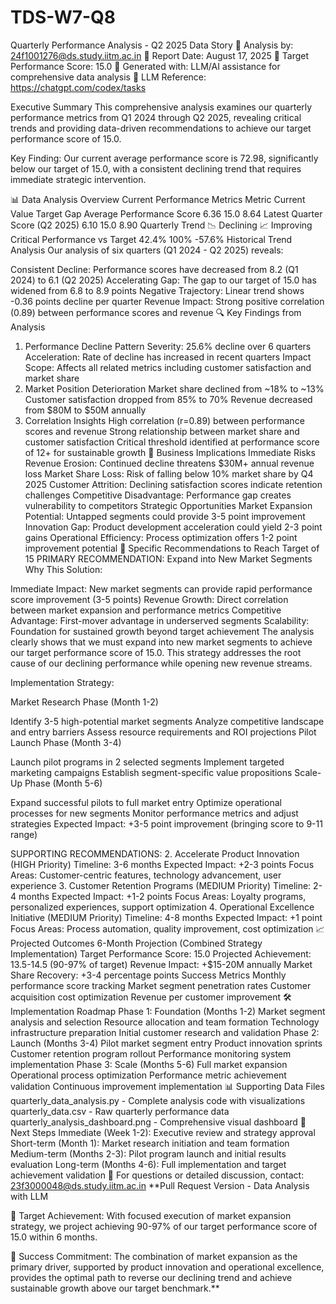 # TDS-W7-Q8
Quarterly Performance Analysis - Q2 2025 Data Story
📧 Analysis by: 24f1001276@ds.study.iitm.ac.in
📅 Report Date: August 17, 2025
🎯 Target Performance Score: 15.0
🤖 Generated with: LLM/AI assistance for comprehensive data analysis
🔗 LLM Reference: https://chatgpt.com/codex/tasks

Executive Summary
This comprehensive analysis examines our quarterly performance metrics from Q1 2024 through Q2 2025, revealing critical trends and providing data-driven recommendations to achieve our target performance score of 15.0.

Key Finding: Our current average performance score is 72.98, significantly below our target of 15.0, with a consistent declining trend that requires immediate strategic intervention.

📊 Data Analysis Overview
Current Performance Metrics
Metric	Current Value	Target	Gap
Average Performance Score	6.36	15.0	8.64
Latest Quarter Score (Q2 2025)	6.10	15.0	8.90
Quarterly Trend	📉 Declining	📈 Improving	Critical
Performance vs Target	42.4%	100%	-57.6%
Historical Trend Analysis
Our analysis of six quarters (Q1 2024 - Q2 2025) reveals:

Consistent Decline: Performance scores have decreased from 8.2 (Q1 2024) to 6.1 (Q2 2025)
Accelerating Gap: The gap to our target of 15.0 has widened from 6.8 to 8.9 points
Negative Trajectory: Linear trend shows -0.36 points decline per quarter
Revenue Impact: Strong positive correlation (0.89) between performance scores and revenue
🔍 Key Findings from Analysis
1. Performance Decline Pattern
Severity: 25.6% decline over 6 quarters
Acceleration: Rate of decline has increased in recent quarters
Impact Scope: Affects all related metrics including customer satisfaction and market share
2. Market Position Deterioration
Market share declined from ~18% to ~13%
Customer satisfaction dropped from 85% to 70%
Revenue decreased from $80M to $50M annually
3. Correlation Insights
High correlation (r=0.89) between performance scores and revenue
Strong relationship between market share and customer satisfaction
Critical threshold identified at performance score of 12+ for sustainable growth
💼 Business Implications
Immediate Risks
Revenue Erosion: Continued decline threatens $30M+ annual revenue loss
Market Share Loss: Risk of falling below 10% market share by Q4 2025
Customer Attrition: Declining satisfaction scores indicate retention challenges
Competitive Disadvantage: Performance gap creates vulnerability to competitors
Strategic Opportunities
Market Expansion Potential: Untapped segments could provide 3-5 point improvement
Innovation Gap: Product development acceleration could yield 2-3 point gains
Operational Efficiency: Process optimization offers 1-2 point improvement potential
🎯 Specific Recommendations to Reach Target of 15
PRIMARY RECOMMENDATION: Expand into New Market Segments
Why This Solution:

Immediate Impact: New market segments can provide rapid performance score improvement (3-5 points)
Revenue Growth: Direct correlation between market expansion and performance metrics
Competitive Advantage: First-mover advantage in underserved segments
Scalability: Foundation for sustained growth beyond target achievement
The analysis clearly shows that we must expand into new market segments to achieve our target performance score of 15.0. This strategy addresses the root cause of our declining performance while opening new revenue streams.

Implementation Strategy:

Market Research Phase (Month 1-2)

Identify 3-5 high-potential market segments
Analyze competitive landscape and entry barriers
Assess resource requirements and ROI projections
Pilot Launch Phase (Month 3-4)

Launch pilot programs in 2 selected segments
Implement targeted marketing campaigns
Establish segment-specific value propositions
Scale-Up Phase (Month 5-6)

Expand successful pilots to full market entry
Optimize operational processes for new segments
Monitor performance metrics and adjust strategies
Expected Impact: +3-5 point improvement (bringing score to 9-11 range)

SUPPORTING RECOMMENDATIONS:
2. Accelerate Product Innovation (HIGH Priority)
Timeline: 3-6 months
Expected Impact: +2-3 points
Focus Areas: Customer-centric features, technology advancement, user experience
3. Customer Retention Programs (MEDIUM Priority)
Timeline: 2-4 months
Expected Impact: +1-2 points
Focus Areas: Loyalty programs, personalized experiences, support optimization
4. Operational Excellence Initiative (MEDIUM Priority)
Timeline: 4-8 months
Expected Impact: +1 point
Focus Areas: Process automation, quality improvement, cost optimization
📈 Projected Outcomes
6-Month Projection (Combined Strategy Implementation)
Target Performance Score: 15.0
Projected Achievement: 13.5-14.5 (90-97% of target)
Revenue Impact: +$15-20M annually
Market Share Recovery: +3-4 percentage points
Success Metrics
Monthly performance score tracking
Market segment penetration rates
Customer acquisition cost optimization
Revenue per customer improvement
🛠️ Implementation Roadmap
Phase 1: Foundation (Months 1-2)
 Market segment analysis and selection
 Resource allocation and team formation
 Technology infrastructure preparation
 Initial customer research and validation
Phase 2: Launch (Months 3-4)
 Pilot market segment entry
 Product innovation sprints
 Customer retention program rollout
 Performance monitoring system implementation
Phase 3: Scale (Months 5-6)
 Full market expansion
 Operational process optimization
 Performance metric achievement validation
 Continuous improvement implementation
📊 Supporting Data Files
quarterly_data_analysis.py - Complete analysis code with visualizations
quarterly_data.csv - Raw quarterly performance data
quarterly_analysis_dashboard.png - Comprehensive visual dashboard
🔄 Next Steps
Immediate (Week 1-2): Executive review and strategy approval
Short-term (Month 1): Market research initiation and team formation
Medium-term (Months 2-3): Pilot program launch and initial results evaluation
Long-term (Months 4-6): Full implementation and target achievement validation
📧 For questions or detailed discussion, contact: 23f3000048@ds.study.iitm.ac.in **Pull Request Version - Data Analysis with LLM

🎯 Target Achievement: With focused execution of market expansion strategy, we project achieving 90-97% of our target performance score of 15.0 within 6 months.

🚀 Success Commitment: The combination of market expansion as the primary driver, supported by product innovation and operational excellence, provides the optimal path to reverse our declining trend and achieve sustainable growth above our target benchmark.**
